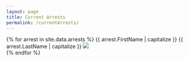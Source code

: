 ```yaml
---
layout: page
title: Current Arrests
permalink: /currentArrests/
---
```


<div class="row"> 
{% for arrest in site.data.arrests %}
{{ arrest.FirstName | capitalize }} {{ arrest.LastName | capitalize }}
<img src="{{ arrest.ImageThumb }}"><br>
{% endfor %}
</div>